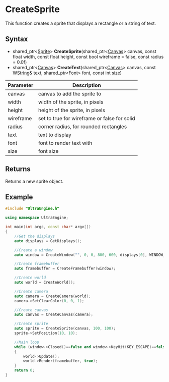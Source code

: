 # CreateSprite

This function creates a sprite that displays a rectangle or a string of text.

## Syntax

- shared_ptr<[Sprite](Sprite.md)\> **CreateSprite**(shared_ptr<[Canvas](Canvas.md)\> canvas, const float width, const float height, const bool wireframe = false, const radius = 0.0f)
- shared_ptr<[Canvas](Canvas.md)\> **CreateText**(shared_ptr<[Canvas](Canvas.md)\> canvas, const [WString](WString.md)& text, shared_ptr<[Font](Font.md)\> font, const int size)

| Parameter | Description |
| --- | --- |
| canvas | canvas to add the sprite to |
| width | width of the sprite, in pixels |
| height | height of the sprite, in pixels |
| wireframe | set to true for wireframe or false for solid |
| radius | corner radius, for rounded rectangles |
| text | text to display |
| font | font to render text with |
| size | font size |

## Returns

Returns a new sprite object.

## Example

```c++
#include "UltraEngine.h"

using namespace UltraEngine;

int main(int argc, const char* argv[])
{
    //Get the displays
    auto displays = GetDisplays();

    //Create a window
    auto window = CreateWindow("", 0, 0, 800, 600, displays[0], WINDOW_CENTER | WINDOW_TITLEBAR);

    //Create framebuffer
    auto framebuffer = CreateFramebuffer(window);

    //Create world
    auto world = CreateWorld();

    //Create camera
    auto camera = CreateCamera(world);
    camera->SetClearColor(0, 0, 1);

    //Create canvas
    auto canvas = CreateCanvas(camera);

    //Create sprite
    auto sprite = CreateSprite(canvas, 100, 100);
    sprite->SetPosition(10, 10);

    //Main loop
    while (window->Closed()==false and window->KeyHit(KEY_ESCAPE)==false)
    {
        world->Update();
        world->Render(framebuffer, true);
    }
    return 0;
}
```
